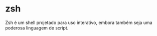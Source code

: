 # zsh
Zsh é um shell projetado para uso interativo, embora também seja uma poderosa linguagem de script.
